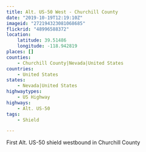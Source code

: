 ```yaml
---
title: Alt. US-50 West - Churchill County
date: "2019-10-19T12:19:10Z"
imageid: "272194323081068685"
flickrid: "48996588372"
location:
    latitude: 39.51486
    longitude: -118.942819
places: []
counties:
    - Churchill County|Nevada|United States
countries:
    - United States
states:
    - Nevada|United States
highwaytypes:
    - US Highway
highways:
    - Alt. US-50
tags:
    - Shield

---
```

First Alt. US-50 shield westbound in Churchill County